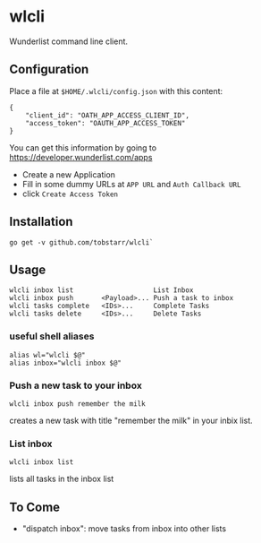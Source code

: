 # wlcli

Wunderlist command line client.

## Configuration

Place a file at `$HOME/.wlcli/config.json` with this content:

	{
		"client_id": "OATH_APP_ACCESS_CLIENT_ID",
		"access_token": "OAUTH_APP_ACCESS_TOKEN"
	}

You can get this information by going to https://developer.wunderlist.com/apps

* Create a new Application
* Fill in some dummy URLs at `APP URL` and `Auth Callback URL`
* click `Create Access Token`

## Installation

	go get -v github.com/tobstarr/wlcli`

## Usage

	wlcli inbox list                    List Inbox
	wlcli inbox push       <Payload>... Push a task to inbox
	wlcli tasks complete   <IDs>...     Complete Tasks
	wlcli tasks delete     <IDs>...     Delete Tasks

### useful shell aliases

	alias wl="wlcli $@"
	alias inbox="wlcli inbox $@"

### Push a new task to your inbox

	wlcli inbox push remember the milk

creates a new task with title "remember the milk" in your inbix list.

### List inbox

	wlcli inbox list

lists all tasks in the inbox list

## To Come

* "dispatch inbox": move tasks from inbox into other lists
